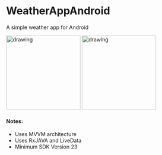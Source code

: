 # WeatherAppAndroid
A simple weather app for Android



<p float="left">
<img src="https://i.ibb.co/K0Y1Mp2/1-min.png" alt="drawing" width="200px"/>
<img src="https://i.ibb.co/nsF5rHb/2-min.png" alt="drawing" width="200px"/>
</p>

#### Notes:
  * Uses MVVM architecture 
  * Uses RxJAVA and LiveData
  * Minimum SDK Version 23
  
